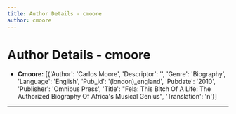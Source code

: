 ```yaml
---
title: Author Details - cmoore
author: cmoore
---
```


# Author Details - cmoore

<ul>
    <li><strong>Cmoore:</strong> [{'Author': 'Carlos Moore', 'Descriptor': '', 'Genre': 'Biography', 'Language': 'English', 'Pub_id': '(london)_england', 'Pubdate': '2010', 'Publisher': 'Omnibus Press', 'Title': "Fela: This Bitch Of A Life: The Authorized Biography Of Africa's Musical Genius", 'Translation': 'n'}]</li>
</ul>
<hr>